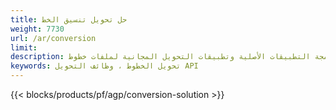```yaml
---
title: حل تحويل تنسيق الخط 
weight: 7730
url: /ar/conversion
limit: 
description: حل تحويل الخط. واجهات برمجة التطبيقات الأصلية وتطبيقات التحويل المجانية لملفات خطوط TTF و WOFF و WOFF2 و EOT و CFF و Type1.
keywords: تحويل الخطوط ، وظائف التحويل API
---
```


{{< blocks/products/pf/agp/conversion-solution >}} 